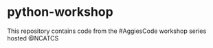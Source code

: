 # python-workshop

This repository contains code from the #AggiesCode workshop series hosted @NCATCS
